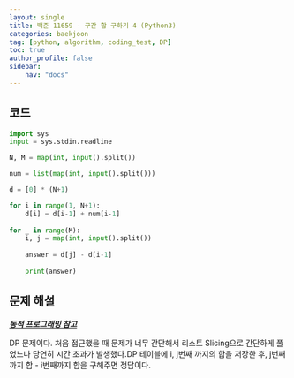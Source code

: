 ```yaml
---
layout: single
title: 백준 11659 - 구간 합 구하기 4 (Python3)
categories: baekjoon
tag: [python, algorithm, coding_test, DP]
toc: true 
author_profile: false
sidebar:
    nav: "docs"
---
```


## 코드

```python
import sys
input = sys.stdin.readline

N, M = map(int, input().split())

num = list(map(int, input().split()))

d = [0] * (N+1)

for i in range(1, N+1):
    d[i] = d[i-1] + num[i-1]
    
for _ in range(M):
    i, j = map(int, input().split())
    
    answer = d[j] - d[i-1]
    
    print(answer)
```

## 문제 해설

***[동적 프로그래밍 참고](https://yangwon-park.github.io/cote/Cote_Dynamic_Programming/)***

DP 문제이다. 처음 접근했을 때 문제가 너무 간단해서 리스트 Slicing으로 간단하게 풀었느나 당연히 시간 초과가 발생했다.DP 테이블에 i, j번째 까지의 합을 저장한 후, j번째까지 합 - i번째까지 합을 구해주면 정답이다.
